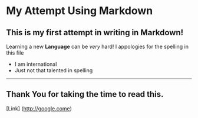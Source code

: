 # My Attempt Using Markdown
## This is my first attempt in writing in Markdown!
Learning a new **Language** can be *very* hard!
I appologies for the spelling in this file
* I am international
* Just not that talented in spelling

---
## Thank You for taking the time to read this.
[Link] (http://google.come)

